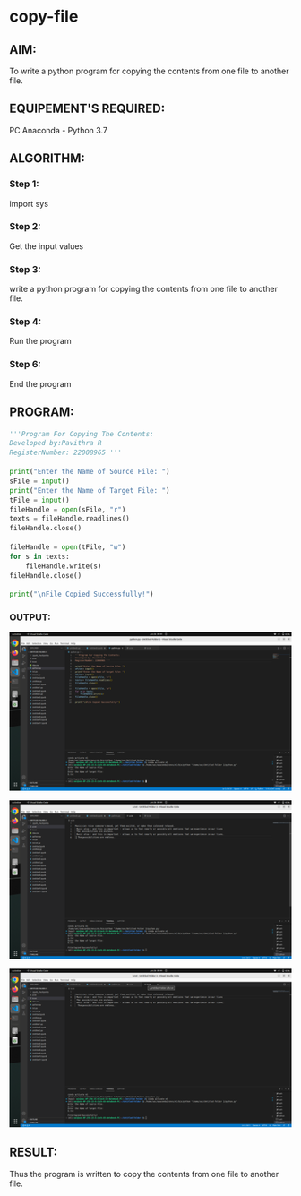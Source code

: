 # copy-file

## AIM:

To write a python program for copying the contents from one file to another file.

## EQUIPEMENT'S REQUIRED: 
PC
Anaconda - Python 3.7

## ALGORITHM: 

### Step 1:
import sys

### Step 2: 
Get the input values

 
### Step 3: 

write a python program for copying the contents from one file to another file.

### Step 4:  

Run the program

### Step 6: 

End the program

## PROGRAM:
```python
'''Program For Copying The Contents:
Developed by:Pavithra R
RegisterNumber: 22008965 '''

print("Enter the Name of Source File: ")
sFile = input()
print("Enter the Name of Target File: ")
tFile = input()
fileHandle = open(sFile, "r")
texts = fileHandle.readlines()
fileHandle.close()

fileHandle = open(tFile, "w")
for s in texts:
    fileHandle.write(s)
fileHandle.close()

print("\nFile Copied Successfully!")
```
### OUTPUT:
![](./copy%201.png)

![](./copy%202.png)

![](./copy%203.png)
## RESULT:
Thus the program is written to copy the contents from one file to another file.